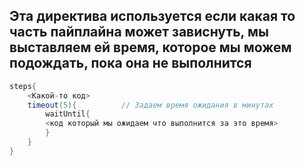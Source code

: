 ## Эта директива используется если какая то часть пайплайна может зависнуть, мы выставляем ей время, которое мы можем подождать, пока она не выполнится


```groovy
steps{
	<Какой-то код>
	timeout(5){          // Задаем время ожидания в минутах
		waitUntil{
		<код который мы ожидаем что выполнится за это время>
		}
	}
}
```